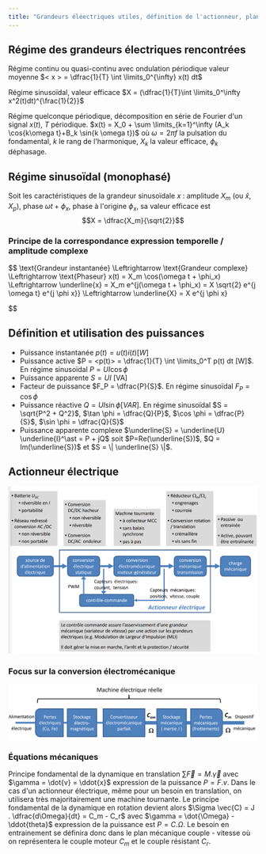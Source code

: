 ```yaml
---
title: "Grandeurs éléectriques utiles, définition de l'actionneur, plan mécanique couple-vitesse, transmission mécanique"
---
```


## Régime des grandeurs électriques rencontrées

Régime continu ou quasi-continu avec ondulation périodique valeur moyenne $< x > = \dfrac{1}{T} \int \limits_0^{\infty} x(t) dt$

Régime sinusoïdal, valeur efficace $X = (\dfrac{1}{T}\int \limits_0^\infty x^2(t)dt)^{\frac{1}{2}}$

Régime quelconque périodique, décomposition en série de Fourier d'un signal $x(t)$, $T$ périodique. $x(t) = X_0 + \sum \limits_{k=1}^\infty (A_k \cos{k\omega t}+B_k \sin{k \omega t})$ où $\omega = 2 \pi f$ la pulsation du fondamental, $k$ le rang de l'harmonique, $X_k$ la valeur efficace, $\phi_k$ déphasage.

## Régime sinusoïdal (monophasé)

Soit les caractéristiques de la grandeur sinusoïdale $x$ : amplitude $X_m$ (ou $\hat{x}, X_p$), phase $\omega t + \phi_x$, phase à l'origine $\phi_x$, sa valeur efficace est $$X = \dfrac{X_m}{\sqrt{2}}$$

### Principe de la correspondance expression temporelle / amplitude complexe

$$
\text{Grandeur instantanée} \Leftrightarrow \text{Grandeur complexe} \Leftrightarrow \text{Phaseur}
x(t) = X_m \cos(\omega t + \phi_x) \Leftrightarrow \underline{x} = X_m e^{j(\omega t + \phi_x) = X \sqrt{2} e^{j \omega t} e^{j \phi x}} \Leftrightarrow \underline{X} = X e^{j \phi x}

$$

## Définition et utilisation des puissances

+ Puissance instantanée $p(t) = u(t) i(t) [W]$
+ Puissance active $P = <p(t)> = \dfrac{1}{T} \int \limits_0^T p(t) dt [W]$. En régime sinusoïdal $P = UI \cos \phi$
+ Puissance apparente $S = UI$ [VA]
+ Facteur de puissance $F_P = \dfrac{P}{S}$. En régime sinusoïdal $F_P = \cos \phi$
+ Puissance réactive $Q = UI \sin \phi [VAR]$. En régime sinusoïdal $S = \sqrt{P^2 + Q^2}$, $\tan \phi = \dfrac{Q}{P}$, $\cos \phi = \dfrac{P}{S}$, $\sin \phi = \dfrac{Q}{S}$
+ Puissance apparente complexe $\underline{S} = \underline{U} \underline{I}^\ast = P + jQ$ soit $P=Re(\underline{S})$, $Q = Im(\underline{S})$ et $S = \| \underline{S} \|$.

## Actionneur électrique

![](./img/1.png)

### Focus sur la conversion électromécanique

![](./img/2.png)

### Équations mécaniques

Principe fondamental de la dynamique en translation $\sum \vec{F} = M.\vec{\gamma}$ avec $\gamma = \dot{v} = \ddot{x}$ expression de la puissance $P = F.v$. Dans le cas d'un actionneur électrique, même pour un besoin en translation, on utilisera très majoritairement une machine tournante. Le principe fondamental de la dynamique en rotation devient alors $\Sigma \vec{C} = J . \dfrac{d\Omega}{dt} = C_m - C_r$ avec $\gamma = \dot{\Omega} - \ddot{theta}$ expression de la puissance est $P = C . \Omega$. Le besoin en entrainement se définira donc dans le plan mécanique couple - vitesse où on représentera le couple moteur $C_m$ et le couple résistant $C_r$.
